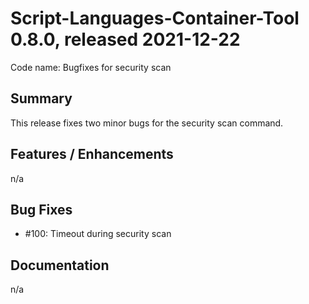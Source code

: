 # Script-Languages-Container-Tool 0.8.0, released 2021-12-22

Code name: Bugfixes for security scan

## Summary 

This release fixes two minor bugs for the security scan command.

## Features / Enhancements

n/a

## Bug Fixes

 - #100: Timeout during security scan

## Documentation
n/a